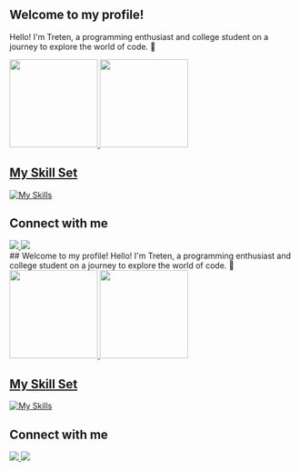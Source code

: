 ##  Welcome to my profile!
Hello! I'm Treten, a programming enthusiast and college student on a journey to explore the world of code. 🚀

 <div>
   <a href="https://github.com/Trt-arch">
   <img height="155em" src="https://github-readme-stats.vercel.app/api?username=Treten312&show_icons=true&theme=github_dark&include_all_commits=true&count_private=true"/>
   <img height="155em" src="https://github-readme-stats.vercel.app/api/top-langs/?username=Treten312&layout=compact&langs_count=6&theme=github_dark"/>
</div>
    
## My Skill Set
[![My Skills](https://skillicons.dev/icons?i=py,html,css,js)](https://skillicons.dev)

## Connect with me
<div>
<a href="https://www.linkedin.com/in/andre-treten/" target="_blank"><img src="https://img.shields.io/badge/-LinkedIn-%230077B5?style=for-the-badge&logo=linkedin&logoColor=white"target="_blank"</a>
 <a href = "treten312@gmail.com"><img src="https://img.shields.io/badge/-Gmail-%23333?style=for-the-badge&logo=gmail&logoColor=white" target="_blank"></a>
 
</div>##  Welcome to my profile!
Hello! I'm Treten, a programming enthusiast and college student on a journey to explore the world of code. 🚀

 <div>
   <a href="https://github.com/Treten312">
   <img height="155em" src="https://github-readme-stats.vercel.app/api?username=Treten312&show_icons=true&theme=github_dark&include_all_commits=true&count_private=true"/>
   <img height="155em" src="https://github-readme-stats.vercel.app/api/top-langs/?username=Treten312&layout=compact&langs_count=6&theme=github_dark"/>
</div>
    
## My Skill Set
[![My Skills](https://skillicons.dev/icons?i=py,html,css,js)](https://skillicons.dev)

## Connect with me
<div>
<a href="https://www.linkedin.com/in/andre-treten/" target="_blank"><img src="https://img.shields.io/badge/-LinkedIn-%230077B5?style=for-the-badge&logo=linkedin&logoColor=white"target="_blank"</a>
 <a href = "treten312@gmail.com"><img src="https://img.shields.io/badge/-Gmail-%23333?style=for-the-badge&logo=gmail&logoColor=white" target="_blank"></a>
 
</div>
